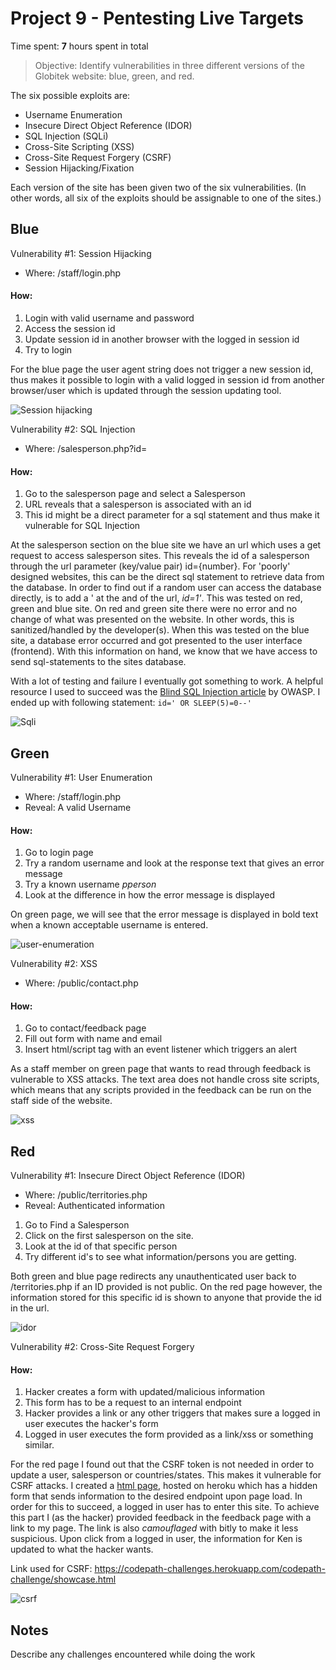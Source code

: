 # Project 9 - Pentesting Live Targets

Time spent: **7** hours spent in total

> Objective: Identify vulnerabilities in three different versions of the Globitek website: blue, green, and red.

The six possible exploits are:
* Username Enumeration
* Insecure Direct Object Reference (IDOR)
* SQL Injection (SQLi)
* Cross-Site Scripting (XSS)
* Cross-Site Request Forgery (CSRF)
* Session Hijacking/Fixation

Each version of the site has been given two of the six vulnerabilities. (In other words, all six of the exploits should be assignable to one of the sites.)

## Blue

Vulnerability #1: Session Hijacking
- Where: /staff/login.php
#### How:
1. Login with valid username and password
2. Access the session id
3. Update session id in another browser with the logged in session id
4. Try to login

For the blue page the user agent string does not trigger a new session id, thus makes it possible to login with a valid logged in session id from another browser/user which is updated through the session updating tool.

<img src="gifs/session-hijacking.gif" alt="Session hijacking" />


Vulnerability #2: SQL Injection
- Where: /salesperson.php?id=

#### How:
1. Go to the salesperson page and select a Salesperson
2. URL reveals that a salesperson is associated with an id
3. This id might be a direct parameter for a sql statement and thus make it vulnerable for SQL Injection

At the salesperson section on the blue site we have an url which uses a get request to access salesperson sites. This reveals the id of a salesperson through the url parameter (key/value pair) id={number}. For 'poorly' designed websites, this can be the direct sql statement to retrieve data from the database. In order to find out if a random user can access the database directly, is to add a ' at the and of the url, *id=1'*. This was tested on red, green and blue site. On red and green site there were no error and no change of what was presented on the website. In other words, this is sanitized/handled by the developer(s). When this was tested on the blue site, a database error occurred and got presented to the user interface (frontend). With this information on hand, we know that we have access to send sql-statements to the sites database.

With a lot of testing and failure I eventually got something to work. A helpful resource I used to succeed was the [Blind SQL Injection article](https://www.owasp.org/index.php/Blind_SQL_Injection) by OWASP.
I ended up with following statement: ```id=' OR SLEEP(5)=0--'```

<img src="gifs/sqli.gif" alt="Sqli" />

## Green

Vulnerability #1: User Enumeration
- Where: /staff/login.php
- Reveal: A valid Username
#### How:
1. Go to login page
2. Try a random username and look at the response text that gives an error message
3. Try a known username *pperson*
4. Look at the difference in how the error message is displayed

On green page, we will see that the error message is displayed in bold text when a known acceptable username is entered.

<img src="/gifs/user-enumeration.gif" alt="user-enumeration" />

Vulnerability #2: XSS
- Where: /public/contact.php
#### How:
1. Go to contact/feedback page
2. Fill out form with name and email
3. Insert html/script tag with an event listener which triggers an alert

As a staff member on green page that wants to read through feedback is vulnerable to XSS attacks. The text area does not handle cross site scripts, which means that any scripts provided in the feedback can be run on the staff side of the website.

<img src="gifs/xss.gif" alt="xss" />


## Red

Vulnerability #1: Insecure Direct Object Reference (IDOR)
- Where: /public/territories.php
- Reveal: Authenticated information
1. Go to Find a Salesperson
2. Click on the first salesperson on the site.
3. Look at the id of that specific person
4. Try different id's to see what information/persons you are getting.

Both green and blue page redirects any unauthenticated user back to /territories.php if an ID provided is not public. On the red page however, the information stored for this specific id is shown to anyone that provide the id in the url.

<img src="gifs/idor.gif" alt="idor" />

Vulnerability #2: Cross-Site Request Forgery
#### How:
1. Hacker creates a form with updated/malicious information
2. This form has to be a request to an internal endpoint
3. Hacker provides a link or any other triggers that makes sure a logged in user executes the hacker's form
4. Logged in user executes the form provided as a link/xss or something similar.

For the red page I found out that the CSRF token is not needed in order to update a user, salesperson or countries/states. This makes it vulnerable for CSRF attacks. I created a [html page](https://github.com/Certinax/codepath-unit9/blob/master/external/showcase.html), hosted on heroku which has a hidden form that sends information to the desired endpoint upon page load. In order for this to succeed, a logged in user has to enter this site. To achieve this part I (as the hacker) provided feedback in the feedback page with a link to my page. The link is also *camouflaged* with bitly to make it less suspicious. Upon click from a logged in user, the information for Ken is updated to what the hacker wants.

Link used for CSRF: https://codepath-challenges.herokuapp.com/codepath-challenge/showcase.html

<img src="gifs/csrf.gif" alt="csrf" />


## Notes

Describe any challenges encountered while doing the work
